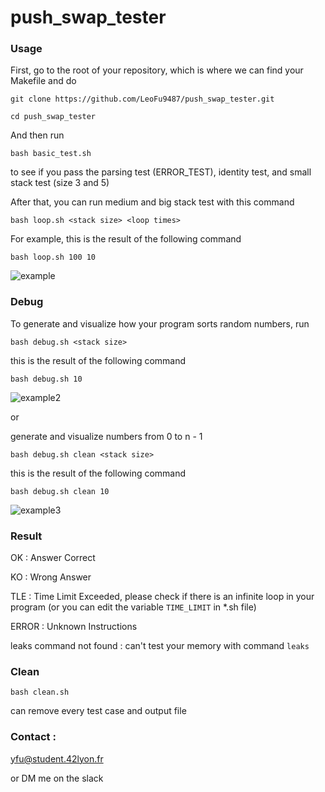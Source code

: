 # push_swap_tester

### Usage

First, go to the root of your repository, which is where we can find your Makefile and do

```git clone https://github.com/LeoFu9487/push_swap_tester.git```

```cd push_swap_tester```

And then run

```bash basic_test.sh```

to see if you pass the parsing test (ERROR_TEST), identity test, and small stack test (size 3 and 5)

After that, you can run medium and big stack test with this command

```bash loop.sh <stack size> <loop times>```

For example, this is the result of the following command

```bash loop.sh 100 10```

![example](https://user-images.githubusercontent.com/70040774/118051305-0b7fa580-b381-11eb-9568-36b44748b10f.png)


### Debug

To generate and visualize how your program sorts random numbers, run  

```bash debug.sh <stack size>```

this is the result of the following command

```bash debug.sh 10```

![example2](https://user-images.githubusercontent.com/70040774/118052309-cceaea80-b382-11eb-8c9d-39675e9143ba.png)

or

generate and visualize numbers from 0 to n - 1

```bash debug.sh clean <stack size>```

this is the result of the following command

```bash debug.sh clean 10```

![example3](https://user-images.githubusercontent.com/70040774/118052350-daa07000-b382-11eb-95e4-c8715f70cc05.png)

### Result 

OK : Answer Correct

KO : Wrong Answer

TLE : Time Limit Exceeded, please check if there is an infinite loop in your program (or you can edit the variable ```TIME_LIMIT``` in *.sh file)

ERROR : Unknown Instructions

leaks command not found : can't test your memory with command ```leaks```

### Clean

```bash clean.sh```

can remove every test case and output file

### Contact : 

yfu@student.42lyon.fr

or DM me on the slack
